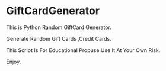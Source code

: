 # GiftCardGenerator
This is Python Random GiftCard Generator.


Generate Random Gift Cards ,Credit Cards.

This Script Is For Educational Propuse Use It At Your Own Risk.

Enjoy.

